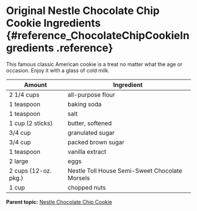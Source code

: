 # Original Nestle Chocolate Chip Cookie Ingredients {#reference_ChocolateChipCookieIngredients .reference}

This famous classic American cookie is a treat no matter what the age or occasion. Enjoy it with a glass of cold milk.

|Amount|Ingredient|
|------|----------|
|2 1/4 cups|all-purpose flour|
|1 teaspoon|baking soda|
|1 teaspoon|salt|
|1 cup \(2 sticks\)|butter, softened|
|3/4 cup|granulated sugar|
|3/4 cup|packed brown sugar|
|1 teaspoon|vanilla extract|
|2 large|eggs|
|2 cups \(12-oz. pkg.\)|Nestle Toll House Semi-Sweet Chocolate Morsels|
|1 cup|chopped nuts|

**Parent topic:** [Nestle Chocolate Chip Cookie](../../food/topics/c_ChocolateChipCookieDefinition.html)

